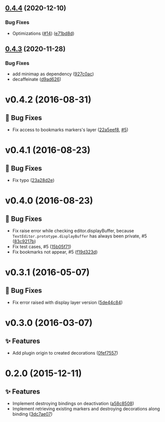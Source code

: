 ## [0.4.4](https://github.com/atom-minimap/minimap-bookmarks/compare/v0.4.3...v0.4.4) (2020-12-10)


### Bug Fixes

* Optimizations ([#14](https://github.com/atom-minimap/minimap-bookmarks/issues/14)) ([e71bd8d](https://github.com/atom-minimap/minimap-bookmarks/commit/e71bd8d8974cdd576aeccc9ec0938a8f5b70b193))

## [0.4.3](https://github.com/atom-minimap/minimap-bookmarks/compare/v0.4.2...v0.4.3) (2020-11-28)


### Bug Fixes

* add minimap as dependency ([927c0ac](https://github.com/atom-minimap/minimap-bookmarks/commit/927c0ac31a5ce0b457aaa322209de724c6d04f3a))
* decaffeinate ([d9ad626](https://github.com/atom-minimap/minimap-bookmarks/commit/d9ad626ab2a556290da613ee408e4e64ad524307))

<a name="v0.4.2"></a>
# v0.4.2 (2016-08-31)

## :bug: Bug Fixes

- Fix access to bookmarks markers's layer ([22a5eef8](https://github.com/atom-minimap/minimap-bookmarks/commit/22a5eef8968f54b96373d57027779e55bfaa6d3f), [#5](https://github.com/atom-minimap/minimap-bookmarks/issues/5))

<a name="v0.4.1"></a>
# v0.4.1 (2016-08-23)

## :bug: Bug Fixes

- Fix typo ([23a28d2e](https://github.com/atom-minimap/minimap-bookmarks/commit/23a28d2e9f5bb4c34ee41ea398df65551eceadcf))


<a name="v0.4.0"></a>
# v0.4.0 (2016-08-23)

## :bug: Bug Fixes

- Fix raise error while checking editor.displayBuffer, because `TextEditor.prototype.displayBuffer` has always been private, #5 ([83c9217b](https://github.com/atom-minimap/minimap-bookmarks/commit/83c9217bb2ba12e3364dd9f6be6b9f2087f6801b))
- Fix test cases, #5 ([15b05f71](https://github.com/atom-minimap/minimap-bookmarks/commit/15b05f71bd47eb1f0b2fe60fc8cf9f25e5be516e))
- Fix bookmarks not appear, #5 ([f19d323d](https://github.com/atom-minimap/minimap-bookmarks/commit/f19d323dc12be92b143a8300c2373c20e08f8e62))


<a name="v0.3.1"></a>
# v0.3.1 (2016-05-07)

## :bug: Bug Fixes

- Fix error raised with display layer version ([5de44c84](https://github.com/atom-minimap/minimap-bookmarks/commit/5de44c844a67c73380c6b71c1f9eebb4da3b518a))


<a name="v0.3.0"></a>
# v0.3.0 (2016-03-07)

## :sparkles: Features

- Add plugin origin to created decorations ([0fef7557](https://github.com/atom-minimap/minimap-bookmarks/commit/0fef7557095d1c9f8a3dba00012ae6a7949aa7aa))

<a name="0.2.0"></a>
# 0.2.0 (2015-12-11)

## :sparkles: Features

- Implement destroying bindings on deactivation ([a58c8508](https://github.com/atom-minimap/minimap-bookmarks/commit/a58c8508dcf1e7e65bb1f86d6e07bb1639a26f9d))
- Implement retrieving existing markers and destroying decorations along binding ([3dc7ae07](https://github.com/atom-minimap/minimap-bookmarks/commit/3dc7ae07d6179be70fc823c953c68cb8e0c986ff))
